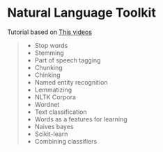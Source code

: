Natural Language Toolkit
=
Tutorial based on [This videos](https://www.youtube.com/playlist?list=PLQVvvaa0QuDf2JswnfiGkliBInZnIC4HL)

> - Stop words
> - Stemming
> - Part of speech tagging
> - Chunking
> - Chinking
> - Named entity recognition
> - Lemmatizing
> - NLTK Corpora
> - Wordnet
> - Text classification
> - Words as a features for learning
> - Naives bayes
> - Scikit-learn
> - Combining classifiers
